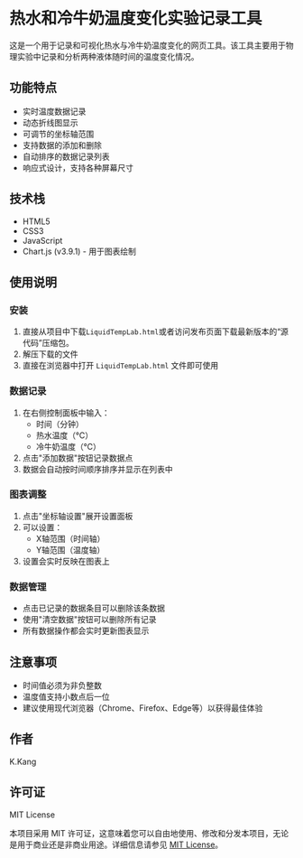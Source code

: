 # 热水和冷牛奶温度变化实验记录工具

这是一个用于记录和可视化热水与冷牛奶温度变化的网页工具。该工具主要用于物理实验中记录和分析两种液体随时间的温度变化情况。

## 功能特点

- 实时温度数据记录
- 动态折线图显示
- 可调节的坐标轴范围
- 支持数据的添加和删除
- 自动排序的数据记录列表
- 响应式设计，支持各种屏幕尺寸

## 技术栈

- HTML5
- CSS3
- JavaScript
- Chart.js (v3.9.1) - 用于图表绘制

## 使用说明

### 安装

1. 直接从项目中下载`LiquidTempLab.html`或者访问发布页面下载最新版本的“源代码”压缩包。
2. 解压下载的文件
3. 直接在浏览器中打开 `LiquidTempLab.html` 文件即可使用

### 数据记录

1. 在右侧控制面板中输入：
   - 时间（分钟）
   - 热水温度（℃）
   - 冷牛奶温度（℃）
2. 点击"添加数据"按钮记录数据点
3. 数据会自动按时间顺序排序并显示在列表中

### 图表调整

1. 点击"坐标轴设置"展开设置面板
2. 可以设置：
   - X轴范围（时间轴）
   - Y轴范围（温度轴）
3. 设置会实时反映在图表上

### 数据管理

- 点击已记录的数据条目可以删除该条数据
- 使用"清空数据"按钮可以删除所有记录
- 所有数据操作都会实时更新图表显示

## 注意事项

- 时间值必须为非负整数
- 温度值支持小数点后一位
- 建议使用现代浏览器（Chrome、Firefox、Edge等）以获得最佳体验

## 作者

K.Kang

## 许可证

MIT License

本项目采用 MIT 许可证，这意味着您可以自由地使用、修改和分发本项目，无论是用于商业还是非商业用途。详细信息请参见 [MIT License](https://opensource.org/licenses/MIT)。 